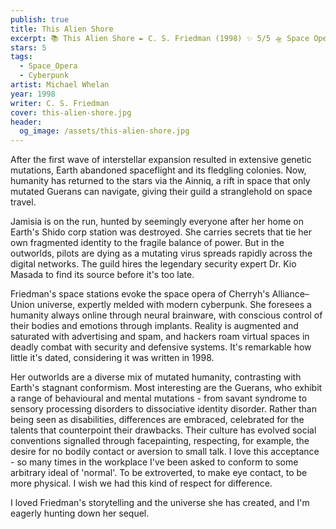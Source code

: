```yaml
---
publish: true
title: This Alien Shore
excerpt: 📚 This Alien Shore ✒️ C. S. Friedman (1998) ✨ 5/5 🛸 Space Opera 🖌️ Michael Whelan
stars: 5
tags:
  - Space_Opera
  - Cyberpunk
artist: Michael Whelan
year: 1998
writer: C. S. Friedman
cover: this-alien-shore.jpg
header:
  og_image: /assets/this-alien-shore.jpg
---
```

After the first wave of interstellar expansion resulted in extensive genetic mutations, Earth abandoned spaceflight and its fledgling colonies. Now, humanity has returned to the stars via the Ainniq, a rift in space that only mutated Guerans can navigate, giving their guild a stranglehold on space travel.

Jamisia is on the run, hunted by seemingly everyone after her home on Earth's Shido corp station was destroyed. She carries secrets that tie her own fragmented identity to the fragile balance of power. But in the outworlds, pilots are dying as a mutating virus spreads rapidly across the digital networks. The guild hires the legendary security expert Dr. Kio Masada to find its source before it's too late.

Friedman's space stations evoke the space opera of Cherryh's Alliance–Union universe, expertly melded with modern cyberpunk. She foresees a humanity always online through neural brainware, with conscious control of their bodies and emotions through implants. Reality is augmented and saturated with advertising and spam, and hackers roam virtual spaces in deadly combat with security and defensive systems. It's remarkable how little it's dated, considering it was written in 1998.

Her outworlds are a diverse mix of mutated humanity, contrasting with Earth's stagnant conformism. Most interesting are the Guerans, who exhibit a range of behavioural and mental mutations - from savant syndrome to sensory processing disorders to dissociative identity disorder. Rather than being seen as disabilities, differences are embraced, celebrated for the talents that counterpoint their drawbacks. Their culture has evolved social conventions signalled through facepainting, respecting, for example, the desire for no bodily contact or aversion to small talk. I love this acceptance - so many times in the workplace I've been asked to conform to some arbitrary ideal of 'normal'. To be extroverted, to make eye contact, to be more physical. I wish we had this kind of respect for difference.

I loved Friedman's storytelling and the universe she has created, and I'm eagerly hunting down her sequel.